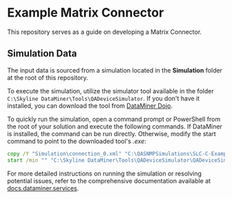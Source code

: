 # Example Matrix Connector

This repository serves as a guide on developing a Matrix Connector.

## Simulation Data

The input data is sourced from a simulation located in the **Simulation** folder at the root of this repository.

To execute the simulation, utilize the simulator tool available in the folder `C:\Skyline DataMiner\Tools\QADeviceSimulator`. If you don't have it installed, you can download the tool from [DataMiner Dojo](https://community.dataminer.services/download/skyline-device-simulator/).

To quickly run the simulation, open a command prompt or PowerShell from the root of your solution and execute the following commands. If DataMiner is installed, the command can be run directly. Otherwise, modify the start command to point to the downloaded tool's *.exe*:

```cmd
copy /Y "Simulation\connection_0.xml" "C:\QASNMPSimulations\SLC-C-Example_SNMP-Stand-Alone_1.0.0.X.xml"
start /min "" "C:\Skyline DataMiner\Tools\QADeviceSimulator\QADeviceSimulator.exe" "SLC-C-Example_SNMP-Stand-Alone_1.0.0.X.xml"
```

For more detailed instructions on running the simulation or resolving potential issues, refer to the comprehensive documentation available at [docs.dataminer.services](https://docs.dataminer.services/user-guide/Reference/DataMiner_Tools/QADeviceSimulator/TOOQASNMPSimulator.html).
